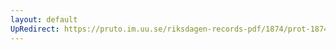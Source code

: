 ```yaml
---
layout: default
UpRedirect: https://pruto.im.uu.se/riksdagen-records-pdf/1874/prot-1874--fk--415/prot-1874--fk--415_004.pdf
---
```

